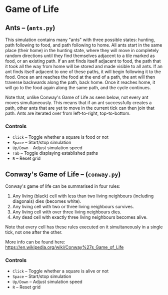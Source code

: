 # Game of Life

## Ants – (`ants.py`)

This simulation contains many "ants" with three possible states: hunting, path following to food, and path following to home. All ants start in the same place (their home) in the hunting state, where they will move in completely random directions until they find themselves adjacent to a tile marked as food, or an existing path. If an ant finds itself adjacent to food, the path that it took all the way from home will be stored and made visible to all ants. If an ant finds itself adjacent to one of these paths, it will begin following it to the food. Once an ant reaches the food at the end of a path, the ant will then traverse backwards along the path, back home. Once it reaches home, it will go to the food again along the same path, and the cycle continues.

Note that, unlike Conway's Game of Life as seen below, not every ant moves simultaneously. This means that if an ant successfully creates a path, other ants that are yet to move in the current tick can then join that path. Ants are iterated over from left-to-right, top-to-bottom.

### Controls

- `Click` – Toggle whether a square is food or not
- `Space` – Start/stop simulation
- `Up/Down` – Adjust simulation speed
- `Tab` – Toggle displaying established paths
- `R` – Reset grid

## Conway's Game of Life – (`conway.py`)

Conway's game of life can be summarised in four rules:

1. Any living (black) cell with less than two living neighbours (including diagonals) dies (becomes white).
2. Any living cell with two or three living neighbours survives.
3. Any living cell with over three living neighbours dies.
4. Any dead cell with exactly three living neighbours becomes alive.

Note that every cell has these rules executed on it simultaneously in a single tick, not one after the other.

More info can be found here: <https://en.wikipedia.org/wiki/Conway%27s_Game_of_Life>

### Controls

- `Click` – Toggle whether a square is alive or not
- `Space` – Start/stop simulation
- `Up/Down` – Adjust simulation speed
- `R` – Reset grid
